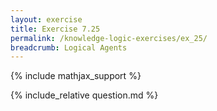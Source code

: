 ```yaml
---
layout: exercise
title: Exercise 7.25
permalink: /knowledge-logic-exercises/ex_25/
breadcrumb: Logical Agents
---
```


{% include mathjax_support %}

<div><i class="arrow-up loader" data-chapter="knowledge-logic-exercises" data-exercise="ex_25" data-rating="0"></i></div>
{% include_relative question.md %}
